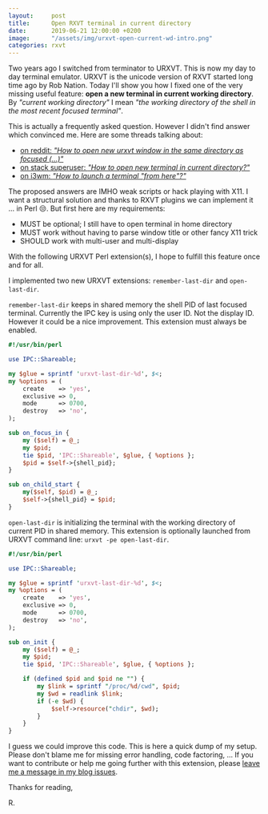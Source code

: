 ```yaml
---
layout:     post
title:      Open RXVT terminal in current directory
date:       2019-06-21 12:00:00 +0200
image:      "/assets/img/urxvt-open-current-wd-intro.png"
categories: rxvt
---
```


Two years ago I switched from terminator to URXVT. This is now my day to day terminal emulator. URXVT is the unicode version of RXVT started long time ago by Rob Nation. Today I'll show you how I fixed one of the very missing useful feature: **open a new terminal in current working directory**. By _"current working directory"_ I mean _"the working directory of the shell in the most recent focused terminal"_.
<!--more-->

This is actually a frequently asked question. However I didn't find answer which convinced me. Here are some threads talking about:

  * [on reddit: _"How to open new urxvt window in the same directory as focused (...)"_](https://www.reddit.com/r/archlinux/comments/7km09z/how_to_open_new_urxvt_window_in_the_same/)
  * [on stack superuser: _"How to open new terminal in current directory?"_](https://superuser.com/questions/759294/how-to-open-new-terminal-in-current-directory)
  * [on i3wm: _"How to launch a terminal "from here"?"_](https://faq.i3wm.org/question/150/how-to-launch-a-terminal-from-here/%3C/p%3E.html)

The proposed answers are IMHO weak scripts or hack playing with X11. I want a structural solution and thanks to RXVT plugins we can implement it ... in Perl 😒.
But first here are my requirements:

  * MUST be optional; I still have to open terminal in home directory
  * MUST work without having to parse window title or other fancy X11 trick
  * SHOULD work with multi-user and multi-display

With the following URXVT Perl extension(s), I hope to fulfill this feature once and for all.



I implemented two new URXVT extensions: `remember-last-dir` and `open-last-dir`.

`remember-last-dir` keeps in shared memory the shell PID of last focused terminal. Currently the IPC key is using only the user ID. Not the display ID. However it could be a nice improvement. This extension must always be enabled.

```pl
#!/usr/bin/perl

use IPC::Shareable;

my $glue = sprintf 'urxvt-last-dir-%d', $<;
my %options = (
    create    => 'yes',
    exclusive => 0,
    mode      => 0700,
    destroy   => 'no',
);

sub on_focus_in {
    my ($self) = @_;
    my $pid;
    tie $pid, 'IPC::Shareable', $glue, { %options };
    $pid = $self->{shell_pid};
}

sub on_child_start {
    my($self, $pid) = @_;
    $self->{shell_pid} = $pid;
}
```

`open-last-dir` is initializing the terminal with the working directory of current PID in shared memory. This extension is optionally launched from URXVT command line: `urxvt -pe open-last-dir`.


```pl
#!/usr/bin/perl

use IPC::Shareable;

my $glue = sprintf 'urxvt-last-dir-%d', $<;
my %options = (
    create    => 'yes',
    exclusive => 0,
    mode      => 0700,
    destroy   => 'no',
);

sub on_init {
    my ($self) = @_;
    my $pid;
    tie $pid, 'IPC::Shareable', $glue, { %options };

    if (defined $pid and $pid ne "") {
        my $link = sprintf "/proc/%d/cwd", $pid;
        my $wd = readlink $link;
        if (-e $wd) {
            $self->resource("chdir", $wd);
        }
    }
}
```

I guess we could improve this code. This is here a quick dump of my setup. Please don't blame me for missing error handling, code factoring, ... If you want to contribute or help me going further with this extension, please [leave me a message in my blog issues](https://github.com/rmedaer/rmedaer.github.io/issues).

Thanks for reading,

R.
